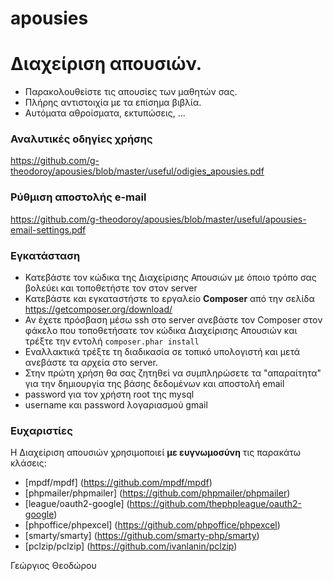 # apousies

# Διαχείριση απουσιών.
- Παρακολουθείστε τις απουσίες των μαθητών σας. 
- Πλήρης αντιστοιχία με τα επίσημα βιβλία. 
- Αυτόματα αθροίσματα, εκτυπώσεις, ...

### Αναλυτικές οδηγίες χρήσης
https://github.com/g-theodoroy/apousies/blob/master/useful/odigies_apousies.pdf

### Ρύθμιση αποστολής e-mail
https://github.com/g-theodoroy/apousies/blob/master/useful/apousies-email-settings.pdf

### Εγκατάσταση
- Κατεβάστε τον κώδικα της Διαχείρισης Απουσιών με όποιο τρόπο σας βολεύει και τοποθετήστε τον στον server
- Κατεβάστε και εγκαταστήστε το εργαλείο **Composer** από την σελίδα https://getcomposer.org/download/
- Αν έχετε πρόσβαση μέσω ssh στο server ανεβάστε τον Composer στον φάκελο που τοποθετήσατε τον κώδικα Διαχείρισης Απουσιών και τρέξτε την εντολή ``` composer.phar install ``` 
 - Εναλλακτικά τρέξτε τη διαδικασία σε τοπικό υπολογιστή και μετά ανεβάστε τα αρχεία στο server.
- Στην πρώτη χρήση θα σας ζητηθεί να συμπληρώσετε τα "απαραίτητα" για την δημιουργία της βάσης δεδομένων και αποστολή email
 - password για τον χρήστη root της mysql
 - username και password λογαριασμού gmail
 
 
### Ευχαριστίες
Η Διαχείριση απουσιών χρησιμοποιεί **με ευγνωμοσύνη** τις παρακάτω κλάσεις:
- [mpdf/mpdf] (https://github.com/mpdf/mpdf)
- [phpmailer/phpmailer] (https://github.com/phpmailer/phpmailer)
- [league/oauth2-google] (https://github.com/thephpleague/oauth2-google)
- [phpoffice/phpexcel] (https://github.com/phpoffice/phpexcel)
- [smarty/smarty] (https://github.com/smarty-php/smarty)
- [pclzip/pclzip] (https://github.com/ivanlanin/pclzip)

Γεώργιος Θεοδώρου

